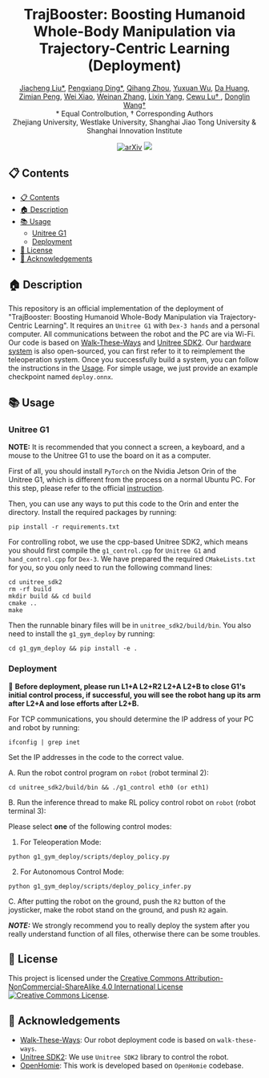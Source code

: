 <br>
<p align="center">
<h1 align="center"><strong>TrajBooster: Boosting Humanoid Whole-Body Manipulation via Trajectory-Centric Learning (Deployment)</strong></h1>
  <p align="center">
    <a href='https://jiachengliu3.github.io/' target='_blank'>Jiacheng Liu*</a>, <a href='https://dingpx.github.io/' target='_blank'>Pengxiang Ding*</a>, <a href='https://github.com/litlewhitte/litlewhitte' target='_blank'>Qihang Zhou</a>, <a href='https://github.com/FurryGreen' target='_blank'>Yuxuan Wu</a>, <a href='https://github.com/HDDD16988/Introduction' target='_blank'>Da Huang</a>, <a href='https://github.com/JimmyPang02' target='_blank'>Zimian Peng</a>, <a href='https://xiaowei-i.github.io/' target='_blank'>Wei Xiao</a>, <a href='https://wnzhang.net/' target='_blank'>Weinan Zhang</a>, <a href='https://lixiny.github.io/' target='_blank'>Lixin Yang</a>, <a href='https://www.mvig.org/' target='_blank'>Cewu Lu† </a>, <a href='https://milab.westlake.edu.cn/' target='_blank'>Donglin Wang† </a>
    <br>
    * Equal Controlbution, † Corresponding Authors 
    <br>
    Zhejiang University, Westlake University, Shanghai Jiao Tong University & Shanghai Innovation Institute
    <br>
  </p>
</p>

<div id="top" align="center">

[![arXiv](https://img.shields.io/badge/arXiv-2509.11839-orange)](https://arxiv.org/abs/2509.11839)
[![](https://img.shields.io/badge/Project-%F0%9F%9A%80-pink)](https://jiachengliu3.github.io/TrajBooster/)

<!-- <img src="./deploy.png" alt="cross" width="100%" style="position: relative;"> -->

</div>

## 📋 Contents

- [📋 Contents](#-contents)
- [🏠 Description](#-description)
- [📚 Usage](#-usage)
  - [Unitree G1](#unitree-g1)
  - [Deployment](#deployment)
- [📄 License](#-license)
- [👏 Acknowledgements](#-acknowledgements)

## 🏠 Description
<a name="-description"></a>
This repository is an official implementation of the deployment of "TrajBooster: Boosting Humanoid Whole-Body Manipulation via Trajectory-Centric Learning". It requires an `Unitree G1` with `Dex-3 hands` and a personal computer. All communications between the robot and the PC are via Wi-Fi. Our code is based on [Walk-These-Ways](https://github.com/Improbable-AI/walk-these-ways) and [Unitree SDK2](https://github.com/unitreerobotics/unitree_sdk2). Our [hardware system](https://github.com/jiachengliu3/OpenTrajBooster/tree/main/g1_deploy/Hardware) is also open-sourced, you can first refer to it to reimplement the teleoperation system. Once you successfully build a system, you can follow the instructions in the [Usage](#-use). For simple usage, we just provide an example checkpoint named `deploy.onnx`.

## 📚 Usage
<a name="-use"></a>

### Unitree G1
**NOTE:** It is recommended that you connect a screen, a keyboard, and a mouse to the Unitree G1 to use the board on it as a computer.

First of all, you should install `PyTorch` on the Nvidia Jetson Orin of the Unitree G1, which is different from the process on a normal Ubuntu PC. For this step, please refer to the official [instruction](https://docs.nvidia.com/deeplearning/frameworks/install-pytorch-jetson-platform/index.html).

Then, you can use any ways to put this code to the Orin and enter the directory. Install the required packages by running:
```
pip install -r requirements.txt
```
For controlling robot, we use the cpp-based Unitree SDK2, which means you should first compile the `g1_control.cpp` for `Unitree G1` and `hand_control.cpp` for `Dex-3`. We have prepared the required `CMakeLists.txt` for you, so you only need to run the following command lines:
```
cd unitree_sdk2
rm -rf build
mkdir build && cd build
cmake ..
make
```
Then the runnable binary files will be in `unitree_sdk2/build/bin`.
You also need to install the  `g1_gym_deploy` by running:
```
cd g1_gym_deploy && pip install -e .
```

### Deployment
🎯 **Before deployment, please run L1+A L2+R2 L2+A L2+B to close G1's initial control process, if successful, you will see the robot hang up its arm after L2+A and lose efforts after L2+B.**

For TCP communications, you should determine the IP address of your PC and robot by running:
```
ifconfig | grep inet
```
Set the IP addresses in the code to the correct value.

A. Run the robot control program on `robot` (robot terminal 2):
```
cd unitree_sdk2/build/bin && ./g1_control eth0 (or eth1)
```
B. Run the inference thread to make RL policy control robot on `robot` (robot terminal 3):

 Please select **one** of the following control modes:

1) For Teleoperation Mode:
```
python g1_gym_deploy/scripts/deploy_policy.py 
```

2) For Autonomous Control Mode:
```
python g1_gym_deploy/scripts/deploy_policy_infer.py
```
C. After putting the robot on the ground, push the `R2` button of the joysticker, make the robot stand on the ground, and push `R2` again.

***NOTE:*** We strongly recommend you to really deploy the system after you really understand function of all files, otherwise there can be some troubles.

<!-- ## 🔗 Citation

If you find our work helpful, please cite:

```bibtex
@article{ben2025homie,
  title={HOMIE: Humanoid Loco-Manipulation with Isomorphic Exoskeleton Cockpit},
  author={Ben, Qingwei and Jia, Feiyu and Zeng, Jia and Dong, Junting and Lin, Dahua and Pang, Jiangmiao},
  journal={arXiv preprint arXiv:2502.13013},
  year={2025}
}
``` -->

</details>

## 📄 License

This project is licensed under the <a rel="license" href="http://creativecommons.org/licenses/by-nc-sa/4.0/">Creative Commons Attribution-NonCommercial-ShareAlike 4.0 International License</a> <a rel="license" href="http://creativecommons.org/licenses/by-nc-sa/4.0/"><img alt="Creative Commons License" style="border-width:0" src="https://i.creativecommons.org/l/by-nc-sa/4.0/80x15.png" /></a>.


## 👏 Acknowledgements


- [Walk-These-Ways](https://github.com/leggedrobotics/rsl_rl): Our robot deployment code is based on `walk-these-ways`.
- [Unitree SDK2](https://github.com/unitreerobotics/unitree_sdk2): We use `Unitree SDK2` library to control the robot.
- [OpenHomie](https://github.com/InternRobotics/OpenHomie): This work is developed based on `OpenHomie` codebase.


